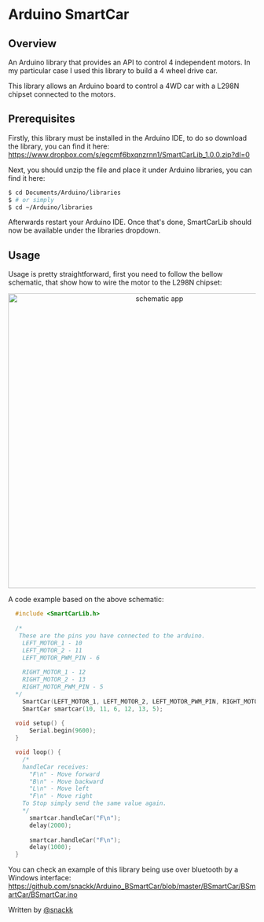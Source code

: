 # Arduino SmartCar 

## Overview

An Arduino library that provides an API to control 4 independent motors. In my particular case I used this library to build a 4 wheel drive car.

This library allows an Arduino board to control a 4WD car with a L298N chipset connected to the motors. 

## Prerequisites

Firstly, this library must be installed in the Arduino IDE, to do so download the library, you can find it here: https://www.dropbox.com/s/egcmf6bxqnzrnn1/SmartCarLib_1.0.0.zip?dl=0

Next, you should unzip the file and place it under Arduino libraries, you can find it here:
```sh
$ cd Documents/Arduino/libraries
$ # or simply
$ cd ~/Arduino/libraries
```
Afterwards restart your Arduino IDE. Once that's done, SmartCarLib should now be available under the libraries dropdown.

## Usage

Usage is pretty straightforward, first you need to follow the bellow schematic, that show how to wire the motor to the L298N chipset:

<p align="center">
  <img src="https://user-images.githubusercontent.com/9936714/73316953-7361b980-422c-11ea-946d-71c960e32a36.png" alt="schematic app" width=600>
</p>

A code example based on the above schematic:
```c
  #include <SmartCarLib.h>
    
  /*
   These are the pins you have connected to the arduino.
    LEFT_MOTOR_1 - 10
    LEFT_MOTOR_2 - 11
    LEFT_MOTOR_PWM_PIN - 6
    
    RIGHT_MOTOR_1 - 12
    RIGHT_MOTOR_2 - 13
    RIGHT_MOTOR_PWM_PIN - 5
  */
	SmartCar(LEFT_MOTOR_1, LEFT_MOTOR_2, LEFT_MOTOR_PWM_PIN, RIGHT_MOTOR_1, RIGHT_MOTOR_2, RIGHT_MOTOR_PWM_PIN)
	SmartCar smartcar(10, 11, 6, 12, 13, 5);
	
  void setup() {
	  Serial.begin(9600);
  }

  void loop() {
    /*
    handleCar receives: 
      "F\n" - Move forward
      "B\n" - Move backward
      "L\n" - Move left
      "F\n" - Move right
    To Stop simply send the same value again.
    */
	  smartcar.handleCar("F\n");
	  delay(2000);
	  
	  smartcar.handleCar("F\n");
	  delay(1000);
  }

  ```
  
  You can check an example of this library being use over bluetooth by a Windows interface: https://github.com/snackk/Arduino_BSmartCar/blob/master/BSmartCar/BSmartCar/BSmartCar.ino
  
  Written by [@snackk](https://github.com/snackk)


